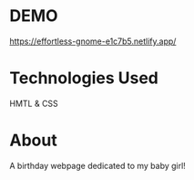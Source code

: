 # DEMO

https://effortless-gnome-e1c7b5.netlify.app/

# Technologies Used

HMTL & CSS

# About

A birthday webpage dedicated to my baby girl!
